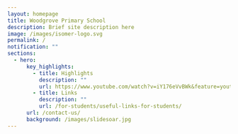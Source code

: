 ```yaml
---
layout: homepage
title: Woodgrove Primary School
description: Brief site description here
image: /images/isomer-logo.svg
permalink: /
notification: ""
sections:
  - hero:
      key_highlights:
        - title: Highlights
          description: ""
          url: https://www.youtube.com/watch?v=iY176eVvBWk&feature=youtu.be
        - title: Links
          description: ""
          url: /for-students/useful-links-for-students/
      url: /contact-us/
      background: /images/slidesoar.jpg
---
```

